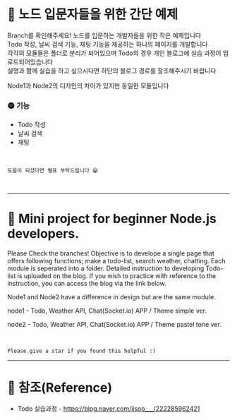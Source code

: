 # 📌 노드 입문자들을 위한 간단 예제

Branch를 확인해주세요!
노드를 입문하는 개발자들을 위한 작은 예제입니다  
Todo 작성, 날씨 검색 기능, 채팅 기능을 제공하는 하나의 페이지를 개발합니다  
각각의 모듈들은 폴더로 분리가 되어있으며 Todo의 경우 개인 블로그에 실습 과정이 업로드되어있습니다  
설명과 함께 실습을 하고 싶으시다면 하단의 블로그 경로를 참조해주시기 바랍니다  

Node1과 Node2의 디자인의 차이가 있지만 동일한 모듈입니다
  <br>

### 🟡 기능
* Todo 작성
* 날씨 검색
* 채팅

<br>

`도움이 되셨다면 별표 부탁드립니다 😁`


<br>
  
---  
# 📌 Mini project for beginner Node.js developers.

Please Check the branches!
Objective is to develope a single page that offers following functions; make a todo-list, search weather, chatting.
Each module is seperated into a folder. Detailed instruction to developing Todo-list is uploaded on the blog.
If you wish to practice with reference to the instruction, you can access the blog via the link below.

Node1 and Node2 have a difference in design but are the same module.

node1 -
Todo, Weather API, Chat(Socket.io) APP / Theme simple ver.

node2 - 
Todo, Weather API, Chat(Socket.io) APP / Theme pastel tone ver.


<br>

`Please give a star if you found this helpful :)`

---
# 📌 참조(Reference)
* Todo 실습과정 - https://blog.naver.com/jisoo___/222285962421


